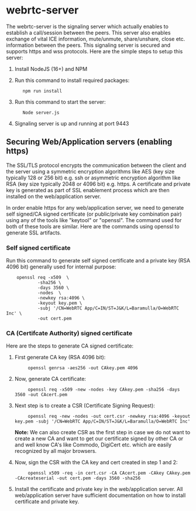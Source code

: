 # webrtc-server

The webrtc-server is the signaling server which actually enables to establish a call/session between the peers. This server also enables exchange of vital ICE information, mute/unmute, share/unshare, close etc. information between the peers. This signaling server is secured and supports https and wss protocols. Here are the simple steps to setup this server:

1. Install NodeJS (16+) and NPM
2. Run this command to install required packages:

          npm run install
3. Run this command to start the server:

          Node server.js
4. Signaling server is up and running at port 9443


## Securing Web/Application servers (enabling https)

The SSL/TLS protocol encrypts the communication between the client and the server using a symmetric encryption algorithms like AES (key size typically 128 or 256 bit) e.g. ssh  or asymmetric encryption algorithm like RSA (key size typically 2048 or 4096 bit) e.g. https. A certificate and private key is generated as part of SSL enablement process which are then installed on the web/application server.

In order enable https for any web/application server, we need to generate self signed/CA signed certificate (or public/private key combination pair) using any of the tools like "keytool" or "openssl". The command used for both of these tools are similar. Here are the commands using openssl to generate SSL artifacts.

### Self signed certificate

Run this command to generate self signed certificate and a private key (RSA 4096 bit) generally used for internal purpose:

                    
		openssl req -x509  \   
			    -sha256 \ 
			    -days 3560 \           
			    -nodes  \           
			    -newkey rsa:4096 \                    
			    -keyout key.pem \
			    -subj '/CN=WebRTC App/C=IN/ST=J&K/L=Baramulla/O=WebRTC Inc' \
			    -out cert.pem

### CA (Certifcate Authority) signed certificate

Here are the steps to generate CA signed certificate:

1. First generate CA key (RSA 4096 bit):

            openssl genrsa -aes256 -out CAkey.pem 4096
2. Now, generate CA certificate:

            openssl req -x509 -new -nodes -key CAkey.pem -sha256 -days 3560 -out CAcert.pem
3. Next step is to create a CSR (Certificate Signing Request):

            openssl req -new -nodes -out cert.csr -newkey rsa:4096 -keyout key.pem -subj '/CN=WebRTC App/C=IN/ST=J&K/L=Baramulla/O=WebRTC Inc'

   **Note:** We can also create CSR as the first step in case we do not want to create a new CA and want to get our certificate signed by other CA or and well know CA's 
   like Commodo, DigiCert etc. which are easily recognized by all major browsers.

4. Now, sign the CSR with the CA key and cert created in step 1 and 2:

            openssl x509 -req -in cert.csr -CA CAcert.pem -CAkey CAkey.pem -CAcreateserial -out cert.pem -days 3560 -sha256
5. Install the certificate and private key in the web/application server. All web/application server have sufficient documentation on how to install certificate and private key.
